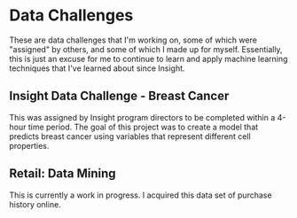 # Data Challenges

These are data challenges that I'm working on, some of which were "assigned" by others, and some of which I made up for myself. Essentially, this is just an excuse for me to continue to learn and apply machine learning techniques that I've learned about since Insight. 

## Insight Data Challenge - Breast Cancer
This was assigned by Insight program directors to be completed within a 4-hour time period. The goal of this project was to create a model that predicts breast cancer using variables that represent different cell properties. 

## Retail: Data Mining
This is currently a work in progress. I acquired this data set of purchase history online. 

